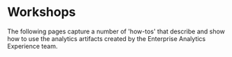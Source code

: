 # Workshops

The following pages capture a number of 'how-tos' that describe and show how to use the analytics artifacts created by the Enterprise Analytics Experience team.